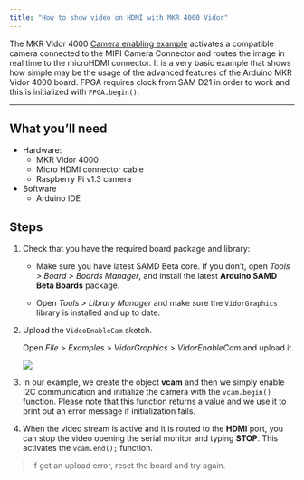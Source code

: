 ```yaml
---
title: "How to show video on HDMI with MKR 4000 Vidor"
---
```


The MKR Vidor 4000 [Camera enabling example](https://www.arduino.cc/en/Tutorial/LibraryExamples/VidorEnableCam) activates a compatible camera connected to the MIPI Camera Connector and routes the image in real time to the microHDMI connector. It is a very basic example that shows how simple may be the usage of the advanced features of the Arduino MKR Vidor 4000 board. FPGA requires clock from SAM D21 in order to work and this is initialized with `FPGA.begin()`.

---

## What you’ll need

* Hardware:
  * MKR Vidor 4000
  * Micro HDMI connector cable
  * Raspberry Pi v1.3 camera
* Software
  * Arduino IDE

## Steps

1. Check that you have the required board package and library:

   * Make sure you have latest SAMD Beta core. If you don’t, open _Tools > Board > Boards Manager_, and install the latest **Arduino SAMD Beta Boards** package.

   * Open _Tools > Library Manager_ and make sure the `VidorGraphics` library is installed and up to date.

2. Upload the `VideoEnableCam` sketch.

   Open _File > Examples > VidorGraphics > VidorEnableCam_ and upload it.

   ![](img/cam_vidor.png)

3. In our example, we create the object **vcam** and then we simply enable I2C communication and initialize the camera with the `vcam.begin()` function. Please note that this function returns a value and we use it to print out an error message if initialization fails.

4. When the video stream is active and it is routed to the **HDMI** port, you can stop the video opening the serial monitor and typing **STOP**. This activates the `vcam.end();` function.

> If get an upload error, reset the board and try again.
